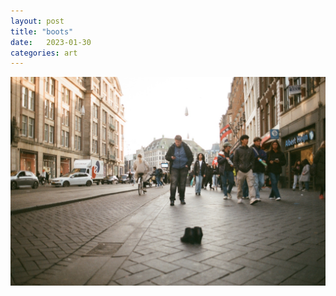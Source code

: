 ```yaml
---
layout: post
title: "boots"
date:   2023-01-30
categories: art
---
```


![boots](/img/arts/nikon-fm/boots.jpg)

